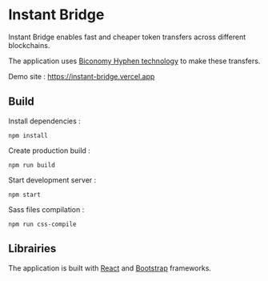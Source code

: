 # Instant Bridge

Instant Bridge enables fast and cheaper token transfers across different blockchains.

The application uses [Biconomy Hyphen technology](https://docs.biconomy.io/products/hyphen-instant-cross-chain-transfers) to make these transfers.

Demo site : https://instant-bridge.vercel.app

## Build

Install dependencies :
```
npm install
```

Create production build :
```
npm run build
```

Start development server :
```
npm start
```

Sass files compilation :
```
npm run css-compile
```


## Librairies

The application is built with [React](https://reactjs.org) and [Bootstrap](https://getbootstrap.com/) frameworks.